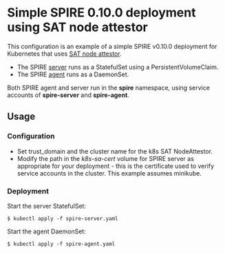 # Simple SPIRE 0.10.0 deployment using SAT node attestor

This configuration is an example of a simple SPIRE v0.10.0 deployment for Kubernetes that uses [SAT node attestor](https://github.com/spiffe/spire/blob/v0.10.0/doc/plugin_server_nodeattestor_k8s_sat.md).

+ The SPIRE [server](spire-server.yaml) runs as a StatefulSet using a
  PersistentVolumeClaim.
+ The SPIRE [agent](spire-agent.yaml) runs as a DaemonSet.

Both SPIRE agent and server run in the **spire** namespace, using service
accounts of **spire-server** and **spire-agent**.

## Usage

### Configuration

+ Set trust_domain and the cluster name for the k8s SAT NodeAttestor.
+ Modify the path in the *k8s-sa-cert* volume for SPIRE server as appropriate
  for your deployment - this is the certificate used to verify service accounts
  in the cluster. This example assumes minikube.

### Deployment

Start the server StatefulSet:

```
$ kubectl apply -f spire-server.yaml
```

Start the agent DaemonSet:

```
$ kubectl apply -f spire-agent.yaml
```
